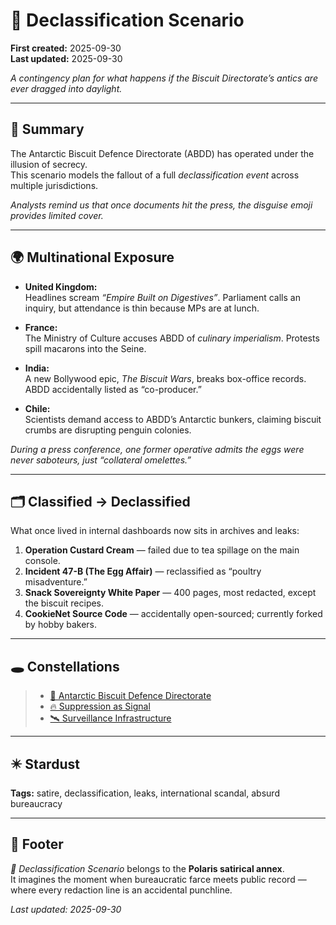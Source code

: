 # 🥸 Declassification Scenario  

**First created:** 2025-09-30  
**Last updated:** 2025-09-30  

*A contingency plan for what happens if the Biscuit Directorate’s antics are ever dragged into daylight.*  

---

## 📑 Summary  

The Antarctic Biscuit Defence Directorate (ABDD) has operated under the illusion of secrecy.  
This scenario models the fallout of a full *declassification event* across multiple jurisdictions.  

*Analysts remind us that once documents hit the press, the disguise emoji provides limited cover.*  

---

## 🌍 Multinational Exposure  

- **United Kingdom:**  
  Headlines scream *“Empire Built on Digestives”*. Parliament calls an inquiry, but attendance is thin because MPs are at lunch.  

- **France:**  
  The Ministry of Culture accuses ABDD of *culinary imperialism*. Protests spill macarons into the Seine.  

- **India:**  
  A new Bollywood epic, *The Biscuit Wars*, breaks box-office records. ABDD accidentally listed as “co-producer.”  

- **Chile:**  
  Scientists demand access to ABDD’s Antarctic bunkers, claiming biscuit crumbs are disrupting penguin colonies.  

*During a press conference, one former operative admits the eggs were never saboteurs, just “collateral omelettes.”*

---

## 🗂 Classified → Declassified  

What once lived in internal dashboards now sits in archives and leaks:  

1. **Operation Custard Cream** — failed due to tea spillage on the main console.  
2. **Incident 47-B (The Egg Affair)** — reclassified as “poultry misadventure.”  
3. **Snack Sovereignty White Paper** — 400 pages, most redacted, except the biscuit recipes.  
4. **CookieNet Source Code** — accidentally open-sourced; currently forked by hobby bakers.  

---

## 🕳 Constellations  

> - [🧊 Antarctic Biscuit Defence Directorate](./🧊_antarctic_biscuit_defence_directorate.md)  
> - [🔥 Suppression as Signal](../Suppression_Theory/🔥_suppression_as_signal.md)  
> - [🛰️ Surveillance Infrastructure](../Governance/🛰️_surveillance_infrastructure.md)  

---

## ✴️ Stardust  

**Tags:** satire, declassification, leaks, international scandal, absurd bureaucracy  

---

## 🏮 Footer  

*🥸 Declassification Scenario* belongs to the **Polaris satirical annex**.  
It imagines the moment when bureaucratic farce meets public record —  
where every redaction line is an accidental punchline.  

_Last updated: 2025-09-30_  
